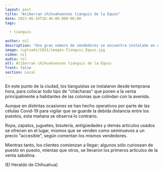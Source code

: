 ```yaml
---
layout: post
title: "Atiborran chihuahuenses tianguis de la Equus"
date: 2021-06-26T16:46:00.000-06:00
tags:
  
  - tianguis
  
author: nil
description: "Una gran número de vendedores se encuentra instalado en el tianguis ubicado sobre la avenida al sur de la ciudad"
image: /uploads/2021/images-Tianguis_Equus.jpg
video: nil
audio: nil
alt: Atiborran chihuahuenses tianguis de la Equus
front: false
section: Local
---
```


En este punto de la ciudad, los tianguistas se instalaron desde temprana hora, para colocar todo tipo de "chácharas" que ponen a la venta principalmente a habitantes de las colonias que colindan con la avenida.

Aunque en distintas ocasiones se han hecho operativos por parte de las células Covid-19 para vigilar que se guarde la debida distancia entre los puestos, esta mañana se observa lo contrario.

Ropa, zapatos, juguetes, bisutería, antigüedades y demás artículos usados se ofrecen en el lugar, mismos que se venden como seminuevos a un precio "accesible", según comentan los mismos vendedores.

Mientras tanto, los clientes comienzan a llegar; algunos sólo curiosean de puesto en puesto, mientas que otros, se llevaron los primeros artículos de la venta sabatina.

(El Heraldo de Chihuahua)